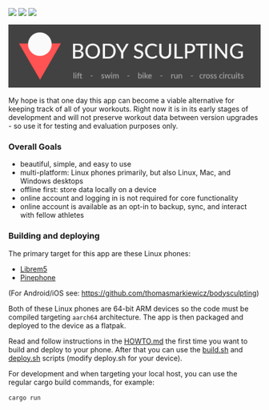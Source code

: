 [![](https://img.shields.io/github/v/release/thomasmarkiewicz/body_sculpting?include_prereleases&sort=semver)](https://github.com/thomasmarkiewicz/body_sculpting/releases)
[![](https://github.com/thomasmarkiewicz/bodysculpting/workflows/Build/badge.svg?branch=master)](https://github.com/thomasmarkiewicz/body_sculpting/actions)
[![](https://codecov.io/gh/thomasmarkiewicz/body_sculpting/branch/master/graph/badge.svg)](https://codecov.io/gh/thomasmarkiewicz/body_sculpting)

![Body Sculpting](https://raw.githubusercontent.com/thomasmarkiewicz/bodysculpting/master/assets/github_banner.png)

My hope is that one day this app can become a viable alternative for keeping track of all of your workouts. Right now it is in its early stages of development and will not preserve workout data between version upgrades - so use it for testing and evaluation purposes only.

### Overall Goals

- beautiful, simple, and easy to use
- multi-platform: Linux phones primarily, but also Linux, Mac, and Windows desktops
- offline first: store data locally on a device
- online account and logging in is not required for core functionality
- online account is available as an opt-in to backup, sync, and interact with fellow athletes

### Building and deploying

The primary target for this app are these Linux phones:

- [Librem5](https://puri.sm/products/librem-5/)
- [Pinephone](https://www.pine64.org/pinephone/)

(For Android/iOS see: https://github.com/thomasmarkiewicz/bodysculpting)

Both of these Linux phones are 64-bit ARM devices so the code must be compiled targeting `aarch64` architecture.  The app is then packaged and deployed to the device as a flatpak.

Read and follow instructions in the [HOWTO.md](/HOWTO.md) the first time you want to build and deploy to your phone. After that you can use the [build.sh](/build.sh) and [deploy.sh](/deploy.sh) scripts (modify deploy.sh for your device).

For development and when targeting your local host, you can use the regular cargo build commands, for example:
```
cargo run
```
